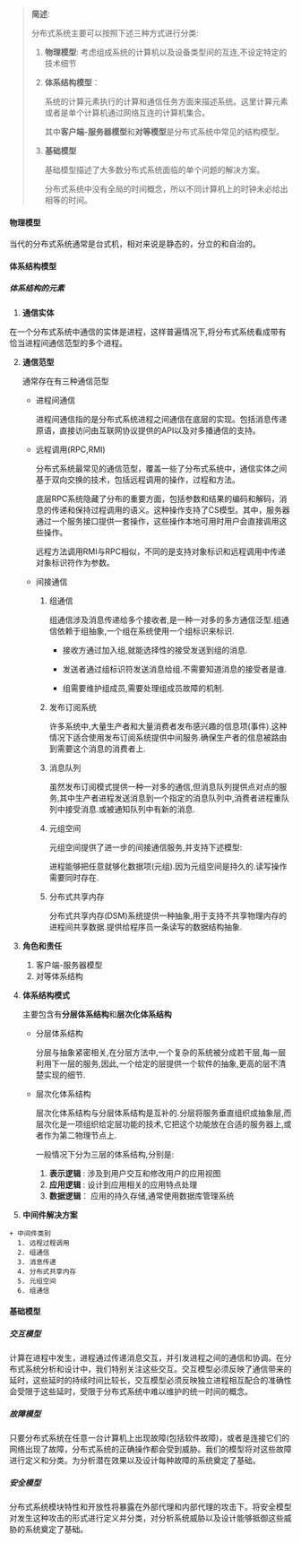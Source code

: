> **简述**:
>
> 分布式系统主要可以按照下述三种方式进行分类:
>
> 1. **物理模型**: 考虑组成系统的计算机以及设备类型间的互连,不设定特定的技术细节
>
> 2. **体系结构模型**：
>
>    系统的计算元素执行的计算和通信任务方面来描述系统。这里计算元素或者是单个计算机通过网络互连的计算机集合。
>
>    其中**客户端-服务器模型**和**对等模型**是分布式系统中常见的结构模型。
>
> 3. **基础模型**
>
>    基础模型描述了大多数分布式系统面临的单个问题的解决方案。
>
>    分布式系统中没有全局的时间概念，所以不同计算机上的时钟未必给出相等的时间。

#### 物理模型

当代的分布式系统通常是台式机，相对来说是静态的，分立的和自治的。

#### 体系结构模型

##### 体系结构的元素

1.  **通信实体**

   在一个分布式系统中通信的实体是进程，这样普遍情况下,将分布式系统看成带有恰当进程间通信范型的多个进程。

2. **通信范型**

   通常存在有三种通信范型

   + 进程间通信

     进程间通信指的是分布式系统进程之间通信在底层的实现。包括消息传递原语，直接访问由互联网协议提供的API以及对多播通信的支持。

   + 远程调用(RPC,RMI)

     分布式系统最常见的通信范型，覆盖一些了分布式系统中，通信实体之间基于双向交换的技术，包括远程调用的操作，过程和方法。

     底层RPC系统隐藏了分布的重要方面，包括参数和结果的编码和解码，消息的传递和保持过程调用的语义。这种操作支持了CS模型。其中，服务器通过一个服务接口提供一套操作，这些操作本地可用时用户会直接调用这些操作。

     远程方法调用RMI与RPC相似，不同的是支持对象标识和远程调用中传递对象标识符作为参数。

   + 间接通信

     1. 组通信

        组通信涉及消息传递给多个接收者,是一种一对多的多方通信泛型.组通信依赖于组抽象,一个组在系统使用一个组标识来标识.

        + 接收方通过加入组,就能选择性的接受发送到组的消息.

        + 发送者通过组标识符发送消息给组.不需要知道消息的接受者是谁.

        + 组需要维护组成员,需要处理组成员故障的机制.

     2. 发布订阅系统

        许多系统中,大量生产者和大量消费者发布感兴趣的信息项(事件).这种情况下适合使用发布订阅系统提供中间服务.确保生产者的信息被路由到需要这个消息的消费者上.

     3. 消息队列

        虽然发布订阅模式提供一种一对多的通信,但消息队列提供点对点的服务,其中生产者进程发送消息到一个指定的消息队列中,消费者进程重队列中接受消息.或被通知队列中有新的消息.

     4. 元组空间

        元组空间提供了进一步的间接通信服务,并支持下述模型:

        进程能够把任意就够化数据项(元组).因为元组空间是持久的.读写操作需要同时存在.

     5. 分布式共享内存

        分布式共享内存(DSM)系统提供一种抽象,用于支持不共享物理内存的进程间共享数据.提供给程序员一条读写的数据结构抽象.

3. **角色和责任**

   1. 客户端-服务器模型
   2. 对等体系结构

4.  **体系结构模式**

    主要包含有**分层体系结构**和**层次化体系结构**

    + 分层体系结构

      分层与抽象紧密相关,在分层方法中,一个复杂的系统被分成若干层,每一层利用下一层的服务,因此,一个给定的层提供一个软件的抽象,更高的层不清楚实现的细节.

    + 层次化体系结构

      层次化体系结构与分层体系结构是互补的.分层将服务垂直组织成抽象层,而层次化是一项组织给定层功能的技术,它把这个功能放在合适的服务器上,或者作为第二物理节点上.

      一般情况下分为三层的体系结构,分别是:

      1. **表示逻辑** : 涉及到用户交互和修改用户的应用视图
      2. **应用逻辑** : 设计到应用相关的应用特点处理
      3. **数据逻辑**： 应用的持久存储,通常使用数据库管理系统

5.   **中间件解决方案**

    + 中间件类别
      1. 远程过程调用
      2. 组通信
      3. 消息传递
      4. 分布式共享内存
      5. 元组空间
      6. 组通信

#### 基础模型

##### 交互模型

计算在进程中发生，进程通过传递消息交互，并引发进程之间的通信和协调。在分布式系统分析和设计中，我们特别关注这些交互。交互模型必须反映了通信带来的延时，这些延时的持续时间比较长，交互模型必须反映独立进程相互配合的准确性会受限于这些延时，受限于分布式系统中难以维护的统一时间的概念。

##### 故障模型

只要分布式系统在任意一台计算机上出现故障(包括软件故障)，或者是连接它们的网络出现了故障，分布式系统的正确操作都会受到威胁。我们的模型将对这些故障进行定义和分类。为分析潜在效果以及设计每种故障的系统奠定了基础。

##### 安全模型

分布式系统模块特性和开放性将暴露在外部代理和内部代理的攻击下。将安全模型对发生这种攻击的形式进行定义并分类，对分析系统威胁以及设计能够抵御这些威胁的系统奠定了基础。

